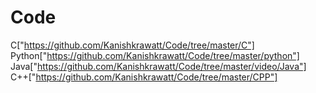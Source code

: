 # Code

C["https://github.com/Kanishkrawatt/Code/tree/master/C"]
Python["https://github.com/Kanishkrawatt/Code/tree/master/python"]
Java["https://github.com/Kanishkrawatt/Code/tree/master/video/Java"]
C++["https://github.com/Kanishkrawatt/Code/tree/master/CPP"]


